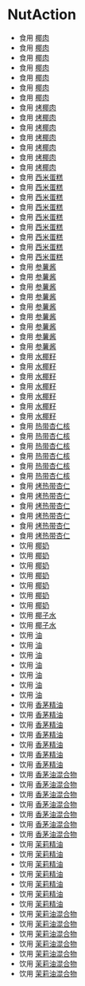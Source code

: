 # NutAction  
- 食用 [椰肉](CoconutMeat.md)  
- 食用 [椰肉](CoconutMeat.md)  
- 食用 [椰肉](CoconutMeat.md)  
- 食用 [椰肉](CoconutMeat.md)  
- 食用 [椰肉](CoconutMeat.md)  
- 食用 [椰肉](CoconutMeat.md)  
- 食用 [椰肉](CoconutMeat.md)  
- 食用 [烤椰肉](CoconutMeatCooked.md)  
- 食用 [烤椰肉](CoconutMeatCooked.md)  
- 食用 [烤椰肉](CoconutMeatCooked.md)  
- 食用 [烤椰肉](CoconutMeatCooked.md)  
- 食用 [烤椰肉](CoconutMeatCooked.md)  
- 食用 [烤椰肉](CoconutMeatCooked.md)  
- 食用 [烤椰肉](CoconutMeatCooked.md)  
- 食用 [西米蛋糕](SagoCake.md)  
- 食用 [西米蛋糕](SagoCake.md)  
- 食用 [西米蛋糕](SagoCake.md)  
- 食用 [西米蛋糕](SagoCake.md)  
- 食用 [西米蛋糕](SagoCake.md)  
- 食用 [西米蛋糕](SagoCake.md)  
- 食用 [西米蛋糕](SagoCake.md)  
- 食用 [西米蛋糕](SagoCake.md)  
- 食用 [西米蛋糕](SagoCake.md)  
- 食用 [参薯酱](YamJam.md)  
- 食用 [参薯酱](YamJam.md)  
- 食用 [参薯酱](YamJam.md)  
- 食用 [参薯酱](YamJam.md)  
- 食用 [参薯酱](YamJam.md)  
- 食用 [参薯酱](YamJam.md)  
- 食用 [参薯酱](YamJam.md)  
- 食用 [参薯酱](YamJam.md)  
- 食用 [参薯酱](YamJam.md)  
- 食用 [水椰籽](NipaSeeds.md)  
- 食用 [水椰籽](NipaSeeds.md)  
- 食用 [水椰籽](NipaSeeds.md)  
- 食用 [水椰籽](NipaSeeds.md)  
- 食用 [水椰籽](NipaSeeds.md)  
- 食用 [水椰籽](NipaSeeds.md)  
- 食用 [水椰籽](NipaSeeds.md)  
- 食用 [热带杏仁核](TropicalAlmondKernels.md)  
- 食用 [热带杏仁核](TropicalAlmondKernels.md)  
- 食用 [热带杏仁核](TropicalAlmondKernels.md)  
- 食用 [热带杏仁核](TropicalAlmondKernels.md)  
- 食用 [热带杏仁核](TropicalAlmondKernels.md)  
- 食用 [热带杏仁核](TropicalAlmondKernels.md)  
- 食用 [烤热带杏仁](TropicalAlmondsRoasted.md)  
- 食用 [烤热带杏仁](TropicalAlmondsRoasted.md)  
- 食用 [烤热带杏仁](TropicalAlmondsRoasted.md)  
- 食用 [烤热带杏仁](TropicalAlmondsRoasted.md)  
- 食用 [烤热带杏仁](TropicalAlmondsRoasted.md)  
- 食用 [烤热带杏仁](TropicalAlmondsRoasted.md)  
- 饮用 [椰奶](LQ_CoconutMilk.md)  
- 饮用 [椰奶](LQ_CoconutMilk.md)  
- 饮用 [椰奶](LQ_CoconutMilk.md)  
- 饮用 [椰奶](LQ_CoconutMilk.md)  
- 饮用 [椰奶](LQ_CoconutMilk.md)  
- 饮用 [椰奶](LQ_CoconutMilk.md)  
- 饮用 [椰奶](LQ_CoconutMilk.md)  
- 饮用 [椰子水](LQ_CoconutWater.md)  
- 饮用 [椰子水](LQ_CoconutWater.md)  
- 饮用 [油](LQ_Oil.md)  
- 饮用 [油](LQ_Oil.md)  
- 饮用 [油](LQ_Oil.md)  
- 饮用 [油](LQ_Oil.md)  
- 饮用 [油](LQ_Oil.md)  
- 饮用 [油](LQ_Oil.md)  
- 饮用 [油](LQ_Oil.md)  
- 饮用 [香茅精油](LQ_OilCitronella.md)  
- 饮用 [香茅精油](LQ_OilCitronella.md)  
- 饮用 [香茅精油](LQ_OilCitronella.md)  
- 饮用 [香茅精油](LQ_OilCitronella.md)  
- 饮用 [香茅精油](LQ_OilCitronella.md)  
- 饮用 [香茅精油](LQ_OilCitronella.md)  
- 饮用 [香茅精油](LQ_OilCitronella.md)  
- 饮用 [香茅油混合物](LQ_OilCitronellaMix.md)  
- 饮用 [香茅油混合物](LQ_OilCitronellaMix.md)  
- 饮用 [香茅油混合物](LQ_OilCitronellaMix.md)  
- 饮用 [香茅油混合物](LQ_OilCitronellaMix.md)  
- 饮用 [香茅油混合物](LQ_OilCitronellaMix.md)  
- 饮用 [香茅油混合物](LQ_OilCitronellaMix.md)  
- 饮用 [香茅油混合物](LQ_OilCitronellaMix.md)  
- 饮用 [茉莉精油](LQ_OilJasmine.md)  
- 饮用 [茉莉精油](LQ_OilJasmine.md)  
- 饮用 [茉莉精油](LQ_OilJasmine.md)  
- 饮用 [茉莉精油](LQ_OilJasmine.md)  
- 饮用 [茉莉精油](LQ_OilJasmine.md)  
- 饮用 [茉莉精油](LQ_OilJasmine.md)  
- 饮用 [茉莉精油](LQ_OilJasmine.md)  
- 饮用 [茉莉油混合物](LQ_OilJasmineMix.md)  
- 饮用 [茉莉油混合物](LQ_OilJasmineMix.md)  
- 饮用 [茉莉油混合物](LQ_OilJasmineMix.md)  
- 饮用 [茉莉油混合物](LQ_OilJasmineMix.md)  
- 饮用 [茉莉油混合物](LQ_OilJasmineMix.md)  
- 饮用 [茉莉油混合物](LQ_OilJasmineMix.md)  
- 饮用 [茉莉油混合物](LQ_OilJasmineMix.md)  
